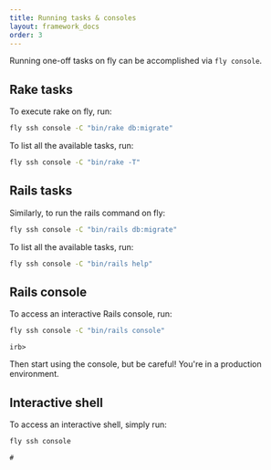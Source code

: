 ```yaml
---
title: Running tasks & consoles
layout: framework_docs
order: 3
---
```


Running one-off tasks on fly can be accomplished via `fly console`.

## Rake tasks

To execute rake on fly, run:

```cmd
fly ssh console -C "bin/rake db:migrate"
```

To list all the available tasks, run:

```cmd
fly ssh console -C "bin/rake -T"
```

## Rails tasks

Similarly, to run the rails command on fly:

```cmd
fly ssh console -C "bin/rails db:migrate"
```

To list all the available tasks, run:

```cmd
fly ssh console -C "bin/rails help"
```

## Rails console

To access an interactive Rails console, run:

```cmd
fly ssh console -C "bin/rails console"
```
```output
irb>
```

Then start using the console, but be careful! You're in a production environment.

## Interactive shell

To access an interactive shell, simply run:

```cmd
fly ssh console
```
```output
#
```
